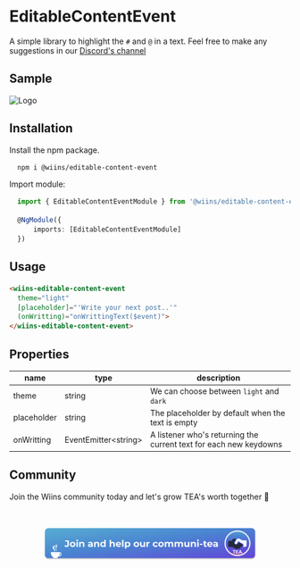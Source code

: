 # EditableContentEvent

A simple library to highlight the `#` and `@` in a text. Feel free to make any suggestions in our [Discord's channel](https://discord.gg/rBaSrbJ6AT)

## Sample

<img src="https://bafybeifgh5lndt75tm22shrh4cb7rqs6kpf25iz3gmxuokfsyqh5yi7d2a.ipfs.dweb.link/kfjbweofiuhwefhiuw2ebf9247tgh249fu4bf248hf8940fg24f3.png" alt="Logo" width="380">
</a>

## Installation

Install the npm package.

```
  npm i @wiins/editable-content-event
```

Import module:

```ts
  import { EditableContentEventModule } from '@wiins/editable-content-event';

  @NgModule({
      imports: [EditableContentEventModule]
  })
```

## Usage

```html
<wiins-editable-content-event
  theme="light"
  [placeholder]="'Write your next post..'"
  (onWritting)="onWrittingText($event)">
</wiins-editable-content-event>
```

## Properties

| name        | type                  | description                                                       |
| ----------- | --------------------- | ----------------------------------------------------------------- |
| theme       | string                | We can choose between `light` and `dark`                          |
| placeholder | string                | The placeholder by default when the text is empty                 |
| onWritting  | EventEmitter\<string> | A listener who's returning the current text for each new keydowns |

## Community

Join the Wiins community today and let's grow TEA's worth together 🚀
<br />
<br />
<br />

<p align="center">
<a href="https://discord.gg/bBE6xmR">
<img src="./../../src/assets/img/readme/readme-banner.png" alt="Logo" width="380">
</a>
</p>
